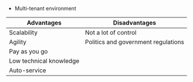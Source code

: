 - Multi-tenant environment

|Advantages|Disadvantages|
|---|---|
|Scalability|Not a lot of control|
|Agility|Politics and government regulations|
|Pay as you go||
|Low technical knowledge||
|Auto-service||